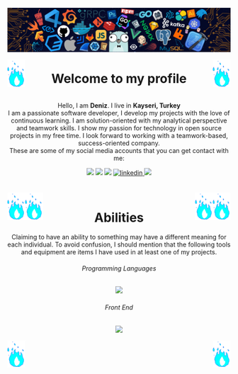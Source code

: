 
<!-- Introduction -->


<p align="center">
  <img src="assets/banner.png">
</p>

<img align="right" src="assets/emoji.gif" width="40px">
<img align="left" src="assets/emoji.gif" width="40px">
<h1 align="center">Welcome to my profile</h1>

<p align="left">

  <p align="center">
    <br>
    Hello, I am <b>Deniz</b>. I live in <b>Kayseri, Turkey</b>
    <br>I am a passionate software developer, I develop my projects with the love of continuous learning. I am solution-oriented with my analytical perspective and teamwork skills. I show my passion for technology in open source projects in my free time. I look forward to working with a teamwork-based, success-oriented company.
    <br>These are some of my social media accounts that you can get contact with me:
  </p>

  <p align="center">
    <a href="https://instagram.com/denizkol38" target="_blank"><img src="https://img.shields.io/badge/Instagram-E4405F?style=for-the-badge&logo=instagram&logoColor=white"></a>
    <a href="https://twitter.com/denizkol38" target="_blank"><img src="https://img.shields.io/badge/Twitter-%231DA1F2.svg?style=for-the-badge&logo=Twitter&logoColor=white"></a>
    <a href="https://facebook.com/pikod.vbs" target="_blank"><img src="https://img.shields.io/badge/Facebook-1877F2?style=for-the-badge&logo=facebook&logoColor=white"></a>
    <a href="https://linkedin.com/in/https://www.linkedin.com/in/deniz-kol-1a3048283/" target="_blank">
<img src=https://img.shields.io/badge/linkedin-%231E77B5.svg?&style=for-the-badge&logo=linkedin&logoColor=white alt=linkedin style="margin-bottom: 5px;" />
</a>
    <img src="https://komarev.com/ghpvc/?username=denizkol38&style=for-the-badge">
  </p>
</p>

<br>

<img align="right" src="assets/emoji.gif" width="40px">
<img align="left" src="assets/emoji.gif" width="40px">




<!-- Abilities -->
<img align="right" src="assets/emoji.gif" width="40px">
<img align="left" src="assets/emoji.gif" width="40px">

<h1 align="center">Abilities</h1>
<p align="center">
  Claiming to have an ability to something may have a different meaning for each individual. 
  To avoid confusion, I should mention that the following tools and equipment are items I have used in at least one of my projects.
</p>

<h6 align="center">Programming Languages</h6>
<p align="center">
  <img src="https://skillicons.dev/icons?i=cpp,cs,java,js,nodejs,">
</p>

<h6 align="center">Front End</h6>
<p align="center">
  <img src="https://skillicons.dev/icons?i=html,css,react,sass,bootstrap,webpack,">
</p>









<!-- Footer -->
<img align="right" src="assets/emoji.gif" width="40px">
<img align="left" src="assets/emoji.gif" width="40px">



